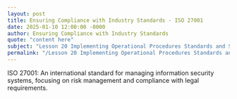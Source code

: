 ```yaml
---
layout: post
title: Ensuring Compliance with Industry Standards - ISO 27001
date: 2025-01-10 12:00:00 -0000
author: Ensuring Compliance with Industry Standards
quote: "content here"
subject: "Lesson 20 Implementing Operational Procedures Standards and Specifications"
permalink: "/Lesson 20 Implementing Operational Procedures Standards and Specifications/Ensuring Compliance with Industry Standards/Ensuring Compliance with Industry Standards - ISO 27001"
---
```


ISO 27001: An international standard for managing information security systems, focusing on risk management and compliance with legal requirements.
